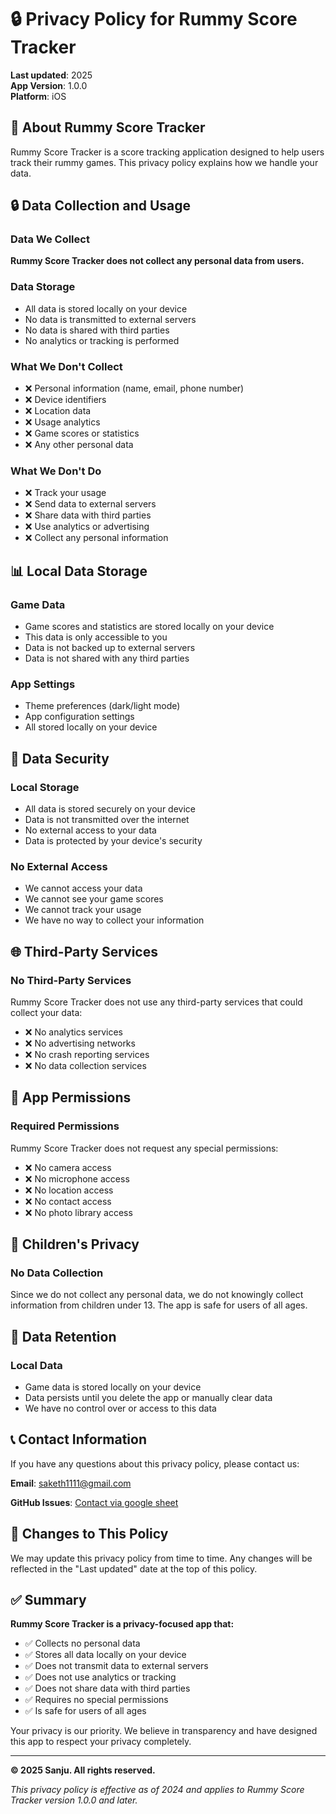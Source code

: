 # 🔒 Privacy Policy for Rummy Score Tracker

**Last updated**: 2025  
**App Version**: 1.0.0  
**Platform**: iOS

## 📱 About Rummy Score Tracker

Rummy Score Tracker is a score tracking application designed to help users track their rummy games. This privacy policy explains how we handle your data.

## 🔒 Data Collection and Usage

### Data We Collect
**Rummy Score Tracker does not collect any personal data from users.**

### Data Storage
- All data is stored locally on your device
- No data is transmitted to external servers
- No data is shared with third parties
- No analytics or tracking is performed

### What We Don't Collect
- ❌ Personal information (name, email, phone number)
- ❌ Device identifiers
- ❌ Location data
- ❌ Usage analytics
- ❌ Game scores or statistics
- ❌ Any other personal data

### What We Don't Do
- ❌ Track your usage
- ❌ Send data to external servers
- ❌ Share data with third parties
- ❌ Use analytics or advertising
- ❌ Collect any personal information

## 📊 Local Data Storage

### Game Data
- Game scores and statistics are stored locally on your device
- This data is only accessible to you
- Data is not backed up to external servers
- Data is not shared with any third parties

### App Settings
- Theme preferences (dark/light mode)
- App configuration settings
- All stored locally on your device

## 🔐 Data Security

### Local Storage
- All data is stored securely on your device
- Data is not transmitted over the internet
- No external access to your data
- Data is protected by your device's security

### No External Access
- We cannot access your data
- We cannot see your game scores
- We cannot track your usage
- We have no way to collect your information

## 🌐 Third-Party Services

### No Third-Party Services
Rummy Score Tracker does not use any third-party services that could collect your data:
- ❌ No analytics services
- ❌ No advertising networks
- ❌ No crash reporting services
- ❌ No data collection services

## 📱 App Permissions

### Required Permissions
Rummy Score Tracker does not request any special permissions:
- ❌ No camera access
- ❌ No microphone access
- ❌ No location access
- ❌ No contact access
- ❌ No photo library access

## 👶 Children's Privacy

### No Data Collection
Since we do not collect any personal data, we do not knowingly collect information from children under 13. The app is safe for users of all ages.

## 🔄 Data Retention

### Local Data
- Game data is stored locally on your device
- Data persists until you delete the app or manually clear data
- We have no control over or access to this data

## 📞 Contact Information

If you have any questions about this privacy policy, please contact us:

**Email**: [saketh1111@gmail.com](mailto:saketh1111@gmail.com)

**GitHub Issues**: [Contact via google sheet](https://forms.gle/TUwchweqEkossfiV8)

## 📄 Changes to This Policy

We may update this privacy policy from time to time. Any changes will be reflected in the "Last updated" date at the top of this policy.

## ✅ Summary

**Rummy Score Tracker is a privacy-focused app that:**
- ✅ Collects no personal data
- ✅ Stores all data locally on your device
- ✅ Does not transmit data to external servers
- ✅ Does not use analytics or tracking
- ✅ Does not share data with third parties
- ✅ Requires no special permissions
- ✅ Is safe for users of all ages

Your privacy is our priority. We believe in transparency and have designed this app to respect your privacy completely.

---

**© 2025 Sanju. All rights reserved.**

*This privacy policy is effective as of 2024 and applies to Rummy Score Tracker version 1.0.0 and later.* 

